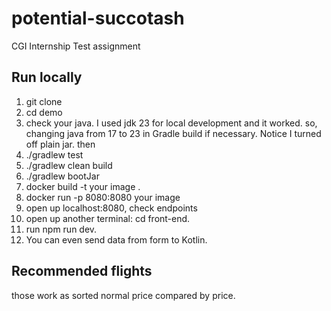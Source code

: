 # potential-succotash
CGI Internship Test assignment

## Run locally

1. git clone
2. cd demo
3. check your java. I used jdk 23 for local development and it worked. so, changing java from 17 to 23 in Gradle build if necessary. Notice I turned off plain jar. then
4. ./gradlew test
5. ./gradlew clean build
6. ./gradlew bootJar
7. docker build -t your image .
8. docker run -p 8080:8080 your image
9. open up localhost:8080, check endpoints
10. open up another terminal: cd front-end. 
11. run npm run dev.
12. You can even send data from form to Kotlin. 

## Recommended flights

those work as sorted normal price compared by price. 

